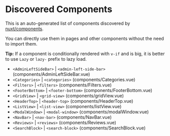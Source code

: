 # Discovered Components

This is an auto-generated list of components discovered by [nuxt/components](https://github.com/nuxt/components).

You can directly use them in pages and other components without the need to import them.

**Tip:** If a component is conditionally rendered with `v-if` and is big, it is better to use `Lazy` or `lazy-` prefix to lazy load.

- `<AdminLeftSideBar>` | `<admin-left-side-bar>` (components/AdminLeftSideBar.vue)
- `<Categories>` | `<categories>` (components/Categories.vue)
- `<Filters>` | `<filters>` (components/Filters.vue)
- `<FooterBottom>` | `<footer-bottom>` (components/FooterBottom.vue)
- `<GridView>` | `<grid-view>` (components/gridView.vue)
- `<HeaderTop>` | `<header-top>` (components/HeaderTop.vue)
- `<ListView>` | `<list-view>` (components/listView.vue)
- `<ModalWindow>` | `<modal-window>` (components/modalWindow.vue)
- `<NavBar>` | `<nav-bar>` (components/NavBar.vue)
- `<Reviews>` | `<reviews>` (components/Reviews.vue)
- `<SearchBlock>` | `<search-block>` (components/SearchBlock.vue)

